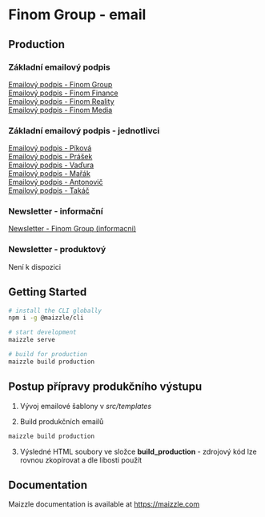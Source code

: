 # Finom Group - email

## Production

### Základní emailový podpis
[Emailový podpis - Finom Group](https://finommedia.github.io/finom_email/build_production/signature_finom-group.html) <br>
[Emailový podpis - Finom Finance](https://finommedia.github.io/finom_email/build_production/signature_finom-finance.html) <br>
[Emailový podpis - Finom Reality](https://finommedia.github.io/finom_email/build_production/signature_finom-reality.html) <br>
[Emailový podpis - Finom Media](https://finommedia.github.io/finom_email/build_production/signature_finom-media.html) <br>

### Základní emailový podpis - jednotlivci
[Emailový podpis - Píková](https://finommedia.github.io/finom_email/build_production/jednotlivci-provizorni/signature_finom-pikova.html) <br>
[Emailový podpis - Prášek](https://finommedia.github.io/finom_email/build_production/jednotlivci-provizorni/signature_finom-prasek.html) <br>
[Emailový podpis - Vaďura](https://finommedia.github.io/finom_email/build_production/jednotlivci-provizorni/signature_finom-vadura.html) <br>
[Emailový podpis - Mařák](https://finommedia.github.io/finom_email/build_production/jednotlivci-provizorni/signature_finom-marak.html) <br>
[Emailový podpis - Antonovič](https://finommedia.github.io/finom_email/build_production/jednotlivci-provizorni/signature_finom-antonovic.html) <br>
[Emailový podpis - Takáč](https://finommedia.github.io/finom_email/build_production/jednotlivci-provizorni/signature_finom-takac.html) <br>

### Newsletter - informační
[Newsletter - Finom Group (informacni)](https://finommedia.github.io/finom_email/build_production/newsletter/newsletter_finom-group_informacni.html)

### Newsletter - produktový
Není k dispozici

## Getting Started

```sh
# install the CLI globally
npm i -g @maizzle/cli

# start development
maizzle serve

# build for production
maizzle build production
```

## Postup přípravy produkčního výstupu
1. Vývoj emailové šablony v *src/templates*

2. Build produkčních emailů
```sh
maizzle build production
```
3. Výsledné HTML soubory ve složce **build_production** - zdrojový kód lze rovnou zkopírovat a dle libosti použít

## Documentation

Maizzle documentation is available at https://maizzle.com
